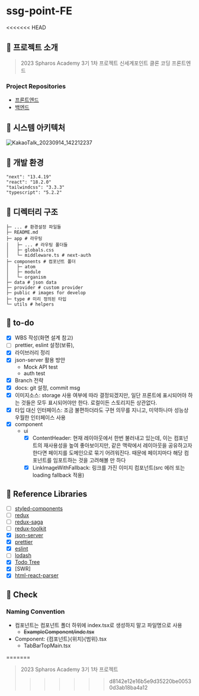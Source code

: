 # ssg-point-FE

<<<<<<< HEAD
## 📌 프로젝트 소개

> 2023 Spharos Academy 3기 1차 프로젝트
> 신세계포인트 클론 코딩 프론트엔드

### Project Repositories
- [프론트엔드](https://github.com/Spharos4team/ssg-point-FE)
- [백엔드](https://github.com/Spharos4team/ssg-point-BE)

## 📌 시스템 아키텍처
![KakaoTalk_20230914_142212237](https://github.com/Spharos4team/ssg-point-FE/assets/122842139/d9ae2877-adff-43aa-ad70-fab32d8a1e45)


## 📌 개발 환경

    "next": "13.4.19"
    "react": "18.2.0"
    "tailwindcss": "3.3.3"
    "typescript": "5.2.2"
    
## 📌 디렉터리 구조

    ├─ ... # 환경설정 파일들
    ├─ README.md
    ├─ app # 라우팅
    │   ├─ ... # 라우팅 폴더들
    │   ├─ globals.css
    │   └─ middleware.ts # next-auth
    ├─ components # 컴포넌트 폴더
    │   ├─ atom
    │   ├─ module
    │   └─ organism
    ├─ data # json data
    ├─ provider # custom provider
    ├─ public # images for develop
    ├─ type # 미리 정의된 타입
    └─ utils # helpers



## 📌 to-do

- [x] WBS 작성(화면 설계 참고)
- [ ] prettier, eslint 설정(보류),
- [x] 라이브러리 정리
- [x] json-server 활용 방안
  - Mock API test
  - auth test
- [x] Branch 전략
- [x] docs: git 설정, commit msg
- [x] 이미지소스: storage 사용 여부에 따라 결정되겠지만, 일단 프론트에 표시되어야 하는 것들은 모두 표시되어야만 한다. 로컬이든 스토리지든 상관없다.
- [x] 타입 대신 인터페이스: 조금 불편하더라도 구현 의무를 지니고, 미약하나마 성능상 우월한 인터페이스 사용
- [x] component
  - ui
    - [x] ContentHeader: 현재 레이아웃에서 한번 불러내고 있는데, 이는 컴포넌트의 재사용성을 높여 좋아보이지만, 같은 맥락에서 레이아웃을 공유하고자 한다면 페이지를 도메인으로 묶기 어려워진다. 때문에 페이지마다 해당 컴포넌트를 임포트하는 것을 고려해볼 만 하다
    - [x] LinkImageWithFallback: 링크를 가진 이미지 컴포넌트(src 에러 또는 loading fallback 적용)

## 📌 Reference Libraries

- [ ] [styled-components](https://styled-components.com/docs/basics)
- [ ] [redux](https://redux.js.org/introduction/getting-started)
- [ ] [redux-saga](https://redux-saga.js.org/docs/introduction/BeginnerTutorial.html)
- [ ] [redux-toolkit](https://redux-toolkit.js.org/introduction/getting-started)
- [x] [json-server](https://github.com/typicode/json-server)
- [x] [prettier](https://prettier.io/docs/en/install.html)
- [x] [eslint](https://eslint.org/docs/user-guide/getting-started)
- [ ] [lodash](https://lodash.com/docs/4.17.15)
- [x] [Todo Tree]()
- [x] [SWR]
- [x] [html-react-parser](https://www.npmjs.com/package/html-react-parser)

## 📌 Check

### Naming Convention

- 컴포넌트는 컴포넌트 폴더 하위에 index.tsx로 생성하지 말고 파일명으로 사용
  - ~~ExampleComponent/inde.tsx~~
- Component: {컴포넌트}{위치}{범위}.tsx
  - TabBarTopMain.tsx


=======
> 2023 Spharos Academy 3기 1차 프로젝트
>>>>>>> d8142e12e16b5e9d35220be00530d3ab18ba4a12
